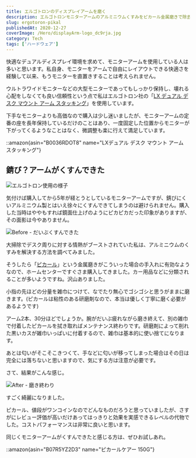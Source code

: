 ```yaml
---
title: エルゴトロンのディスプレイアームを磨く
description: エルゴトロンモニターアームのアルミニウムくすみをピカール金属磨きで除去。5年使用でくすんだアームの研磨作業手順と劇的な仕上がりの変化を写真付きで紹介。
slug: ergotoron-pikal
publishedAt: 2020-12-27
coverImage: /Hero/displayArm-logo_dc9rja.jpg
category: Tech
tags: ['ハードウェア']
---
```


快適なデュアルディスプレイ環境を求めて、モニターアームを使用している人は多いと思います。私自身、モニターをアームで自由にレイアウトできる快適さを経験して以来、もうモニターを直置きすることは考えられません。

ウルトラワイドモニターなどの大型モニターであってもしっかり保持し、壊れる心配をしなくても良い信頼性という点で私はエルゴトロン社の「[LX デュアル デスク マウント アーム スタッキング](https://amzn.to/3mSkHfM)」を使用しています。

下手なモニターよりも高価なので購入は少し迷いましたが、モニターアームの定番の座を長年保持しているだけのことはあり、一度固定した位置からモニターが下がってくるようなことはなく、微調整も楽に行えて満足しています。

::amazon{asin="B0036RDOT8" name="LXデュアル デスク マウント アーム スタッキング"}

## 錆び？アームがくすんできた

![エルゴトロン使用の様子](/Tech/displayArm-view_w7xf1w.jpg)

気付けば購入してから5年が経とうとしているモニターアームですが、錆びにくいアルミニウム製とはいえ徐々にくすんできてしまうのは避けられません。購入した当時はややもすれば鏡面仕上げのようにピカピカだった印象がありますが、その面影は今やありません。

![Before - だいぶくすんできた](/Tech/displayArm-before_bbfisw.jpg)

大掃除でデスク周りに対する情熱がブーストされていた私は、アルミニウムのくすみを解決する方法を調べてみました。

そうしたら「[ピカール](https://www.amazon.co.jp/gp/product/B07R5YZ2D3/?tag=d6l0g03-22)」という金属磨きがこういった場合の手入れに有効なようなので、ホームセンターですぐさま購入してきました。カー用品などに分類されることが多いようですね。沢山ありました。

小指の先ほどの分量を雑巾につけて、なでたり無心でゴシゴシと思うがままに磨きます。(ピカールは粘性のある研磨剤なので、本当は優しく丁寧に磨く必要があるようです)

アーム2本、30分ほどでしょうか。腕がだいぶ疲れながら磨き終えて、別の雑巾で付着したピカールを拭き取ればメンテナンス終わりです。研磨剤によって削れた黒いカスが雑巾いっぱいに付着するので、雑巾は基本的に使い捨てになります。

あとは匂いがそこそこきつくて、手などに匂いが移ってしまった場合はその日は完全には落ちないと思いますので、気にする方は注意が必要です。

さて、結果がこんな感じ。

![After - 磨き終わり](/Tech/displayArm-after_bhjumf.jpg)

すごく綺麗になりました。

ピカール、値段がワンコインなのでどんなものだろうと思っていましたが、さすがにレビュー評価が高いだけあってはっきりと効果を実感できるレベルの代物でした。コストパフォーマンスは非常に良いと思います。

同じくモニターアームがくすんできたと感じる方は、ぜひお試しあれ。

::amazon{asin="B07R5YZ2D3" name="ピカールケアー 150G"}
